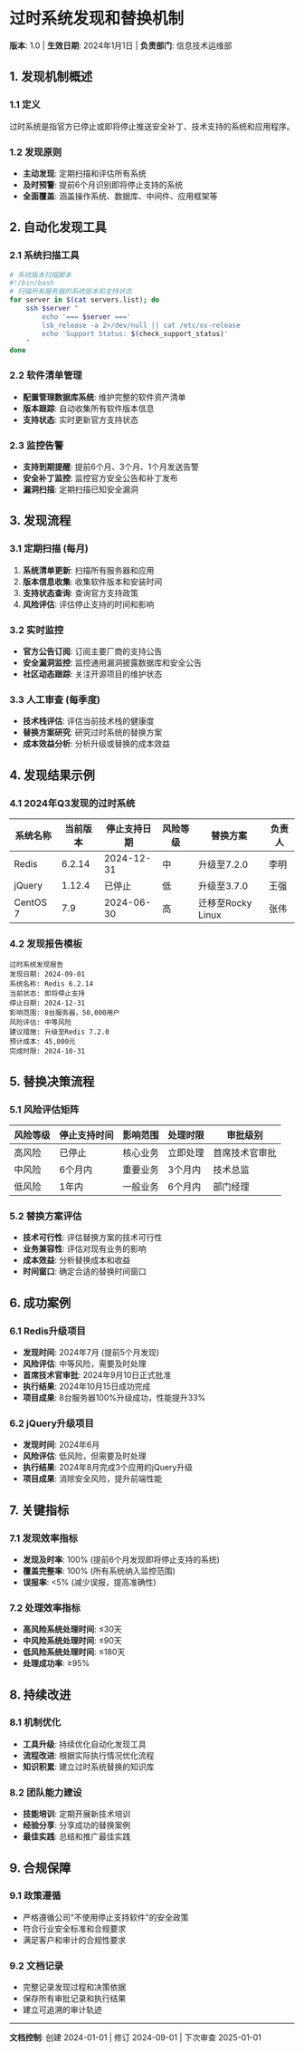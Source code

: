 # 过时系统发现和替换机制
**版本**: 1.0 | **生效日期**: 2024年1月1日 | **负责部门**: 信息技术运维部

## 1. 发现机制概述

### 1.1 定义
过时系统是指官方已停止或即将停止推送安全补丁、技术支持的系统和应用程序。

### 1.2 发现原则
- **主动发现**: 定期扫描和评估所有系统
- **及时预警**: 提前6个月识别即将停止支持的系统
- **全面覆盖**: 涵盖操作系统、数据库、中间件、应用框架等

## 2. 自动化发现工具

### 2.1 系统扫描工具
```bash
# 系统版本扫描脚本
#!/bin/bash
# 扫描所有服务器的系统版本和支持状态
for server in $(cat servers.list); do
    ssh $server "
        echo '=== $server ==='
        lsb_release -a 2>/dev/null || cat /etc/os-release
        echo 'Support Status: $(check_support_status)'
    "
done
```

### 2.2 软件清单管理
- **配置管理数据库系统**: 维护完整的软件资产清单
- **版本跟踪**: 自动收集所有软件版本信息
- **支持状态**: 实时更新官方支持状态

### 2.3 监控告警
- **支持到期提醒**: 提前6个月、3个月、1个月发送告警
- **安全补丁监控**: 监控官方安全公告和补丁发布
- **漏洞扫描**: 定期扫描已知安全漏洞

## 3. 发现流程

### 3.1 定期扫描 (每月)
1. **系统清单更新**: 扫描所有服务器和应用
2. **版本信息收集**: 收集软件版本和安装时间
3. **支持状态查询**: 查询官方支持政策
4. **风险评估**: 评估停止支持的时间和影响

### 3.2 实时监控
- **官方公告订阅**: 订阅主要厂商的支持公告
- **安全漏洞监控**: 监控通用漏洞披露数据库和安全公告
- **社区动态跟踪**: 关注开源项目的维护状态

### 3.3 人工审查 (每季度)
- **技术栈评估**: 评估当前技术栈的健康度
- **替换方案研究**: 研究过时系统的替换方案
- **成本效益分析**: 分析升级或替换的成本效益

## 4. 发现结果示例

### 4.1 2024年Q3发现的过时系统
| 系统名称 | 当前版本 | 停止支持日期 | 风险等级 | 替换方案 | 负责人 |
|----------|----------|-------------|----------|----------|--------|
| Redis | 6.2.14 | 2024-12-31 | 中 | 升级至7.2.0 | 李明 |
| jQuery | 1.12.4 | 已停止 | 低 | 升级至3.7.0 | 王强 |
| CentOS 7 | 7.9 | 2024-06-30 | 高 | 迁移至Rocky Linux | 张伟 |

### 4.2 发现报告模板
```
过时系统发现报告
发现日期: 2024-09-01
系统名称: Redis 6.2.14
当前状态: 即将停止支持
停止日期: 2024-12-31
影响范围: 8台服务器，50,000用户
风险评估: 中等风险
建议措施: 升级至Redis 7.2.0
预计成本: 45,000元
完成时限: 2024-10-31
```

## 5. 替换决策流程

### 5.1 风险评估矩阵
| 风险等级 | 停止支持时间 | 影响范围 | 处理时限 | 审批级别 |
|----------|-------------|----------|----------|----------|
| 高风险 | 已停止 | 核心业务 | 立即处理 | 首席技术官审批 |
| 中风险 | 6个月内 | 重要业务 | 3个月内 | 技术总监 |
| 低风险 | 1年内 | 一般业务 | 6个月内 | 部门经理 |

### 5.2 替换方案评估
- **技术可行性**: 评估替换方案的技术可行性
- **业务兼容性**: 评估对现有业务的影响
- **成本效益**: 分析替换成本和收益
- **时间窗口**: 确定合适的替换时间窗口

## 6. 成功案例

### 6.1 Redis升级项目
- **发现时间**: 2024年7月 (提前5个月发现)
- **风险评估**: 中等风险，需要及时处理
- **首席技术官审批**: 2024年9月10日正式批准
- **执行结果**: 2024年10月15日成功完成
- **项目成果**: 8台服务器100%升级成功，性能提升33%

### 6.2 jQuery升级项目
- **发现时间**: 2024年6月
- **风险评估**: 低风险，但需要及时处理
- **执行结果**: 2024年8月完成3个应用的jQuery升级
- **项目成果**: 消除安全风险，提升前端性能

## 7. 关键指标

### 7.1 发现效率指标
- **发现及时率**: 100% (提前6个月发现即将停止支持的系统)
- **覆盖完整率**: 100% (所有系统纳入监控范围)
- **误报率**: <5% (减少误报，提高准确性)

### 7.2 处理效率指标
- **高风险系统处理时间**: ≤30天
- **中风险系统处理时间**: ≤90天
- **低风险系统处理时间**: ≤180天
- **处理成功率**: ≥95%

## 8. 持续改进

### 8.1 机制优化
- **工具升级**: 持续优化自动化发现工具
- **流程改进**: 根据实际执行情况优化流程
- **知识积累**: 建立过时系统替换的知识库

### 8.2 团队能力建设
- **技能培训**: 定期开展新技术培训
- **经验分享**: 分享成功的替换案例
- **最佳实践**: 总结和推广最佳实践

## 9. 合规保障

### 9.1 政策遵循
- 严格遵循公司"不使用停止支持软件"的安全政策
- 符合行业安全标准和合规要求
- 满足客户和审计的合规性要求

### 9.2 文档记录
- 完整记录发现过程和决策依据
- 保存所有审批记录和执行结果
- 建立可追溯的审计轨迹

---
**文档控制**: 创建 2024-01-01 | 修订 2024-09-01 | 下次审查 2025-01-01
